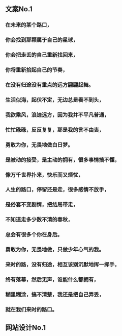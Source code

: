 ## 文案No.1

### 在未来的某个路口，
### 你会找到那颗属于自己的星球，
### 你会把走丢的自己重新找回来，
### 你将重新拾起自己的节奏，
### 在没有归途没有重点的远方翩翩起舞。

### 生活似海，起伏不定，无边总是看不到头，
### 我欲乘风，浪迹远方，因为我并不平凡普通，
### 忙忙碌碌，反反复复，那是我的言不由衷，
### 勇敢为你，无畏地做白日梦。

### 是被动的接受，是主动的拥有，很多事情搞不懂，
### 像万千世界扑来，快乐而又烦忧，
### 人生的路口，停留还是走，很多感情不放手，
### 是俗套不变剧情，把结局带走，
### 不知道走多少数不清的春秋，
### 总会有很多个你在身后。

### 勇敢为你，无畏地做，只做少年心气的我。

### 来时的路，没有归途，相互该别沉默地挥一挥手，
### 终有落幕，然后无声，谁能什么都拥有，
### 糊里糊涂，搞不清楚，我还是把自己弄丢，
### 就在我们来时的路口。

## 网站设计No.1
### 


